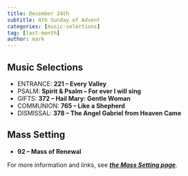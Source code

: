 ```yaml
---
title: December 24th 
subtitle: 4th Sunday of Advent
categories: [music-selections]
tag: [last-month]
author: mark
---
```


## Music Selections

- ENTRANCE: **221 – Every Valley**
- PSALM: **Spirit & Psalm – For ever I will sing**
- GIFTS: **372 – Hail Mary: Gentle Woman**
- COMMUNION: **765 – Like a Shepherd**
- DISMISSAL: **378 – The Angel Gabriel from Heaven Came**

## Mass Setting

- **92 – Mass of Renewal**

For more information and links, see _**[the Mass Setting page](/mass-setting/)**_.
